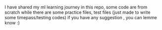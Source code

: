 I have shared my ml learning journey in this repo, some code are from scratch while there are some practice files, test files (just made to write some timepass/testing codes) 
if you have any suggestion , you can lemme know :) 
